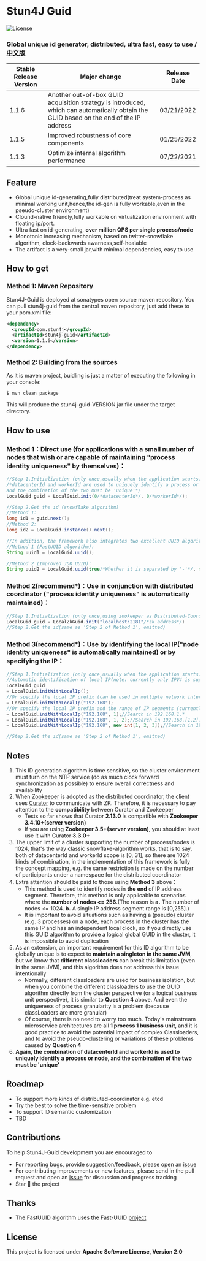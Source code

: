 # Stun4J Guid
[![License](https://img.shields.io/badge/License-Apache%202.0-blue.svg)](https://opensource.org/licenses/Apache-2.0)

### Global unique id generator, distributed, ultra fast, easy to use / [中文版](README.md) 


| Stable Release Version | Major change | Release Date |
| ------------- | ------------- | ------------|
| 1.1.6 | Another out-of-box GUID acquisition strategy is introduced, which can automatically obtain the GUID based on the end of the IP address | 03/21/2022 |
| 1.1.5 | Improved robustness of core components | 01/25/2022 |
| 1.1.3 | Optimize internal algorithm performance | 07/22/2021 |

## Feature
* Global unique id-generating,fully distributed(treat system-process as minimal working unit,hence,the id-gen is fully workable,even in the pseudo-cluster environment)
* Clound-native friendly,fully workable on virtualization environment with floating ip/port.
* Ultra fast on id-generating, **over million QPS per single process/node**
* Monotonic increasing mechanism, based on twitter-snowflake algorithm, clock-backwards awarness,self-healable
* The artifact is a very-small jar,with minimal dependencies, easy to use

## How to get
### Method 1: Maven Repository

Stun4J-Guid is deployed at sonatypes open source maven repository. You can pull stun4j-guid from the central maven repository, just add these to your pom.xml file:

```xml
<dependency>
  <groupId>com.stun4j</groupId>
  <artifactId>stun4j-guid</artifactId>
  <version>1.1.6</version>
</dependency>
```

### Method 2: Building from the sources

As it is maven project, buidling is just a matter of executing the following in your console:

	$ mvn clean package


This will produce the stun4j-guid-VERSION.jar file under the target directory.

## How to use
### Method 1：Direct use (for applications with a small number of nodes that wish or are capable of maintaining "process identity uniqueness" by themselves)：

```java
//Step 1.Initialization (only once,usually when the application starts)
/*datacenterId and workerId are used to uniquely identify a process or node, 
and the combination of the two must be 'unique'*/
LocalGuid guid = LocalGuid.init(0/*datacenterId*/, 0/*workerId*/);

//Step 2.Get the id (snowflake algorithm)
//Method 1:
long id1 = guid.next();
//Method 2:
long id2 = LocalGuid.instance().next();

//In addition, the framework also integrates two excellent UUID algorithms
//Method 1 (FastUUID algorithm):
String uuid1 = LocalGuid.uuid();

//Method 2 (Improved JDK UUID):
String uuid2 = LocalGuid.uuid(true/*Whether it is separated by '-'*/, false/*Whether to use top speed mode*/);
```

### Method 2(recommend*)：Use in conjunction with distributed coordinator ("process identity uniqueness" is automatically maintained)：

```java
//Step 1.Initialization (only once,using zookeeper as Distributed-Coordinator)
LocalGuid guid = LocalZkGuid.init("localhost:2181"/*zk address*/)
//Step 2.Get the id(same as 'Step 2 of Method 1', omitted)
```

### Method 3(recommend*)：Use by identifying the local IP("node identity uniqueness" is automatically maintained) or by specifying the IP：

```java
//Step 1.Initialization (only once,usually when the application starts)
//Automatic identification of local IP(note: currently only IPV4 is supported)
LocalGuid guid 
= LocalGuid.initWithLocalIp();
//Or specify the local IP prefix (can be used in multiple network interface scenarios, such as '192', '192.168')
= LocalGuid.initWithLocalIp("192.168");
//Or specify the local IP prefix and the range of IP segments (currently only 'the third segment' is supported)
= LocalGuid.initWithLocalIp("192.168", 1);//Search in 192.168.1.*
= LocalGuid.initWithLocalIp("192.168", 1, 2);//Search in 192.168.[1,2].*
= LocalGuid.initWithLocalIp("192.168", new int[1, 2, 3]);//Search in 192.168.[1,2,3].*

//Step 2.Get the id(same as 'Step 2 of Method 1', omitted)
```

## Notes
1. This ID generation algorithm is time sensitive, so the cluster environment must turn on the NTP service (do as much clock forward synchronization as possible) to ensure overall correctness and availability
2. When [Zookeeper](http://zookeeper.apache.org/) is adopted as the distributed coordinator, the client uses [Curator](http://curator.apache.org/) to communicate with ZK. Therefore, it is necessary to pay attention to the **compatibility** between Curator and Zookeeper
	* Tests so far shows that Curator **2.13.0** is compatible with **Zookeeper 3.4.10+(server version)**
	* If you are using **Zookeeper 3.5+(server version)**, you should at least use it with Curator **3.3.0+**
3. The upper limit of a cluster supporting the number of process/nodes is 1024, that's the way classic snowflake-algorithm works, that is to say, both of datacenterId and workerId scope is [0, 31], so there are 1024 kinds of combination, in the implementation of this framework is fully the concept mapping, e.g. the same restriction is made on the number of participants under a namespace for the distributed coordinator
4. Extra attention should be paid to those using **Method 3** above：
    * This method is used to identify nodes in **the end** of IP address segment. Therefore, this method is only applicable to scenarios where the **number of nodes <= 256**.(The reason is **a.** The number of nodes <= 1024. **b.** A single IP address segment range is [0,255].)
    * It is important to avoid situations such as having a (pseudo) cluster (e.g. 3 processes) on a node, each process in the cluster has the same IP and has an independent local clock, so if you directly use this GUID algorithm to provide a logical global GUID in the cluster, it is impossible to avoid duplication
5. As an extension, an important requirement for this ID algorithm to be globally unique is to expect to **maintain a singleton in the same JVM**, but we know that **different classloaders** can break this limitation (even in the same JVM), and this algorithm does not address this issue intentionally
    * Normally, different classloaders are used for business isolation, but when you combine the different classloaders to use the GUID algorithm directly from the cluster perspective (or a logical business unit perspective), it is similar to **Question 4** above. And even the uniqueness of process granularity is a problem (because classLoaders are more granular)
    * Of course, there is no need to worry too much. Today's mainstream microservice architectures are all **1 process 1 business unit**, and it is good practice to avoid the potential impact of complex Classloaders, and to avoid the pseudo-clustering or variations of these problems caused by **Question 4**
6. **Again, the combination of datacenterId and workerId is used to uniquely identify a process or node, and the combination of the two must be 'unique'**

## Roadmap
* To support more kinds of distributed-coordinator e.g. etcd
* Try the best to solve the time-sensitive problem
* To support ID semantic customization
* TBD

## Contributions
To help Stun4J-Guid development you are encouraged to

* For reporting bugs, provide suggestion/feedback, please open an [issue](https://github.com/stun4j/stun4j-guid/issues/new)
* For contributing improvements or new features, please send in the pull request and open an [issue](https://github.com/stun4j/stun4j-guid/issues/new) for discussion and progress tracking
* Star :star2: the project

## Thanks
*  The FastUUID algorithm uses the Fast-UUID [project](https://github.com/codahale/fast-uuid)

## License

This project is licensed under **Apache Software License, Version 2.0**

